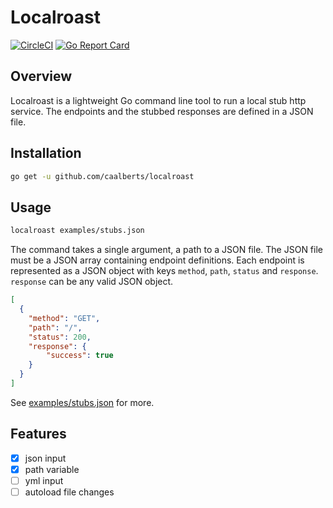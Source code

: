 # Localroast

[![CircleCI](https://circleci.com/gh/caalberts/localroast/tree/master.svg?style=svg)](https://circleci.com/gh/caalberts/localroast/tree/master)
[![Go Report Card](https://goreportcard.com/badge/github.com/caalberts/localroast)](https://goreportcard.com/report/github.com/caalberts/localroast)

## Overview

Localroast is a lightweight Go command line tool to run a local stub http service. The endpoints and the stubbed responses are defined in a JSON file.

## Installation

```sh
go get -u github.com/caalberts/localroast
```

## Usage

```sh
localroast examples/stubs.json
```

The command takes a single argument, a path to a JSON file. The JSON file must be a JSON array containing endpoint definitions. Each endpoint is represented as a JSON object with keys `method`, `path`, `status` and `response`. `response` can be any valid JSON object.
```json
[
  {
    "method": "GET",
    "path": "/",
    "status": 200,
    "response": {
        "success": true
    }
  }
]
```

See [examples/stubs.json](examples/stubs.json) for more.

## Features

- [x] json input
- [x] path variable
- [ ] yml input
- [ ] autoload file changes
